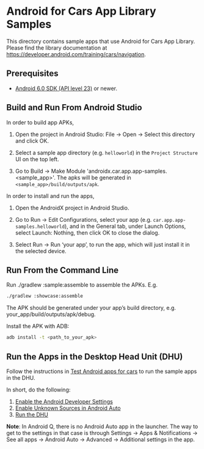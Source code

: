 Android for Cars App Library Samples
===========================================
This directory contains sample apps that use Android for Cars App Library.
Please find the library documentation at https://developer.android.com/training/cars/navigation.

Prerequisites
--------------
- [Android 6.0 SDK (API level 23)](https://developer.android.com/studio/releases/platforms#6.0) or newer.

Build and Run From Android Studio
-----------------------
In order to build app APKs,

1. Open the project in Android Studio: File -> Open -> Select this directory and click OK.

2. Select a sample app directory (e.g. `helloworld`) in the `Project Structure` UI on the top left.

3. Go to Build -> Make Module 'androidx.car.app.app-samples.<sample_app>'. The apks will be generated in `<sample_app>/build/outputs/apk`.

In order to install and run the apps,

1. Open the AndroidX project in Android Studio.

2. Go to Run -> Edit Configurations, select your app (e.g. `car.app.app-samples.helloworld`), and in the General tab, under Launch Options, select Launch: Nothing, then click OK to close the dialog.

3. Select Run -> Run ‘your app’, to run the app, which will just install it in the selected device.

Run From the Command Line
---------------------
Run ./gradlew :sample:assemble to assemble the APKs. E.g.

```bash
./gradlew :showcase:assemble
```

The APK should be generated under your app’s build directory, e.g. your_app/build/outputs/apk/debug.


Install the APK with ADB:

```bash
adb install -t <path_to_your_apk>
```

Run the Apps in the Desktop Head Unit (DHU)
-------------------------------------------
Follow the instructions in [Test Android apps for cars][1] to run the sample apps in the DHU.

In short, do the following:

1. [Enable the Android Developer Settings][2]
2. [Enable Unknown Sources in Android Auto][3]
3. [Run the DHU][4]

**Note**: In Android Q, there is no Android Auto app in the launcher. The way to get to the settings in that case is through Settings -> Apps & Notifications -> See all apps -> Android Auto -> Advanced -> Additional settings in the app.


[1]: https://developer.android.com/training/cars/testing
[2]: https://developer.android.com/studio/debug/dev-options
[3]: https://developer.android.com/training/cars/testing#step1
[4]: https://developer.android.com/training/cars/testing#running-dhu

